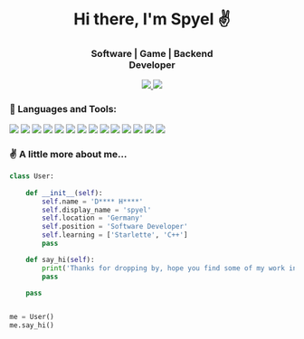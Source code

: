 <h1 align='center'>Hi there, I'm Spyel ✌️</h1>



<h3 align='center'>
    <b>
        Software | Game | Backend
        <br/>
        Developer
    </b>
</h3>



<div align='center'>
    <a href='https://www.reddit.com/user/spyel/'>
        <img src='https://img.shields.io/badge/Reddit-FF4500?style=for-the-badge&logo=reddit&logoColor=white'/>
    </a>
    <a href='https://spyels.itch.io/'>
        <img src='https://img.shields.io/badge/Itch.io-FA5C5C?style=for-the-badge&logo=itchdotio&logoColor=white'/>
    </a>
</div>



<h3>🔧 Languages and Tools:</h3>
<a href='https://www.python.org/' target='_blank'><img src='https://skillicons.dev/icons?i=python'/></a>
<a href='/'><img src='https://skillicons.dev/icons?i=js'/></a>
<a href='/'><img src='https://skillicons.dev/icons?i=html'/></a>
<a href='/'><img src='https://skillicons.dev/icons?i=css'/></a>
<a href='https://nodejs.org' target='_blank'><img src='https://skillicons.dev/icons?i=nodejs'/></a>
<a href='https://svelte.dev/' target='_blank'><img src='https://skillicons.dev/icons?i=svelte'/></a>
<a href='https://react.dev/' target='_blank'><img src='https://skillicons.dev/icons?i=react'/></a>
<a href='https://getbootstrap.com/' target='_blank'><img src='https://skillicons.dev/icons?i=bootstrap'/></a>
<a href='https://tailwindcss.com/' target='_blank'><img src='https://skillicons.dev/icons?i=tailwind'/></a>
<a href='https://www.djangoproject.com/' target='_blank'><img src='https://skillicons.dev/icons?i=django'/></a>
<a href='/'><img src='https://skillicons.dev/icons?i=cs'/></a>
<a href='https://dotnet.microsoft.com' target='_blank'><img src='https://skillicons.dev/icons?i=dotnet'/></a>
<a href='https://godotengine.org/' target='_blank'><img src='https://skillicons.dev/icons?i=godot'/></a>
<a href='https://unity.com' target='_blank'><img src='https://skillicons.dev/icons?i=unity'/></a>



<h3>✌️ A little more about me...</h3>

``` python
class User:
        
    def __init__(self):
        self.name = 'D**** H****'
        self.display_name = 'spyel'
        self.location = 'Germany'
        self.position = 'Software Developer'
        self.learning = ['Starlette', 'C++']        
        pass

    def say_hi(self):
        print('Thanks for dropping by, hope you find some of my work interesting.')
        pass

    pass


me = User()
me.say_hi()
```
